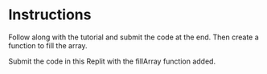 # Instructions  
Follow along with the tutorial and submit the code at the end. Then create a function to fill the array. 

Submit the code in this Replit with the fillArray function added.

  